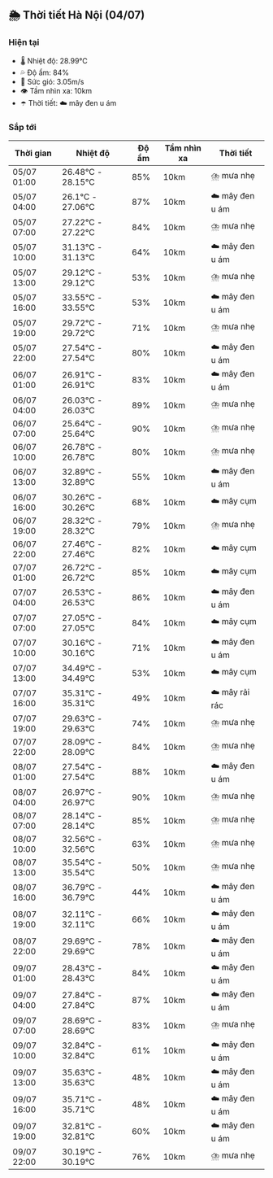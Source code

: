 ## 🌦️ Thời tiết Hà Nội (04/07)

### Hiện tại

- 🌡️ Nhiệt độ: 28.99℃
- 💦 Độ ẩm: 84%
- 💨 Sức gió: 3.05m/s
- 👁️ Tầm nhìn xa: 10km
- ☂️ Thời tiết: ☁️ mây đen u ám

### Sắp tới

| Thời gian | Nhiệt độ | Độ ẩm | Tầm nhìn xa | Thời tiết |
| --- | --- | --- | --- | --- |
| 05/07 01:00 | 26.48℃ - 28.15℃ | 85% | 10km | ⛈️ mưa nhẹ |
| 05/07 04:00 | 26.1℃ - 27.06℃ | 87% | 10km | ☁️ mây đen u ám |
| 05/07 07:00 | 27.22℃ - 27.22℃ | 84% | 10km | ⛈️ mưa nhẹ |
| 05/07 10:00 | 31.13℃ - 31.13℃ | 64% | 10km | ☁️ mây đen u ám |
| 05/07 13:00 | 29.12℃ - 29.12℃ | 53% | 10km | ⛈️ mưa nhẹ |
| 05/07 16:00 | 33.55℃ - 33.55℃ | 53% | 10km | ☁️ mây đen u ám |
| 05/07 19:00 | 29.72℃ - 29.72℃ | 71% | 10km | ⛈️ mưa nhẹ |
| 05/07 22:00 | 27.54℃ - 27.54℃ | 80% | 10km | ☁️ mây đen u ám |
| 06/07 01:00 | 26.91℃ - 26.91℃ | 83% | 10km | ☁️ mây đen u ám |
| 06/07 04:00 | 26.03℃ - 26.03℃ | 89% | 10km | ⛈️ mưa nhẹ |
| 06/07 07:00 | 25.64℃ - 25.64℃ | 90% | 10km | ⛈️ mưa nhẹ |
| 06/07 10:00 | 26.78℃ - 26.78℃ | 80% | 10km | ⛈️ mưa nhẹ |
| 06/07 13:00 | 32.89℃ - 32.89℃ | 55% | 10km | ☁️ mây đen u ám |
| 06/07 16:00 | 30.26℃ - 30.26℃ | 68% | 10km | ☁️ mây cụm |
| 06/07 19:00 | 28.32℃ - 28.32℃ | 79% | 10km | ⛈️ mưa nhẹ |
| 06/07 22:00 | 27.46℃ - 27.46℃ | 82% | 10km | ☁️ mây cụm |
| 07/07 01:00 | 26.72℃ - 26.72℃ | 85% | 10km | ☁️ mây cụm |
| 07/07 04:00 | 26.53℃ - 26.53℃ | 86% | 10km | ☁️ mây đen u ám |
| 07/07 07:00 | 27.05℃ - 27.05℃ | 84% | 10km | ☁️ mây cụm |
| 07/07 10:00 | 30.16℃ - 30.16℃ | 71% | 10km | ☁️ mây đen u ám |
| 07/07 13:00 | 34.49℃ - 34.49℃ | 53% | 10km | ☁️ mây cụm |
| 07/07 16:00 | 35.31℃ - 35.31℃ | 49% | 10km | ☁️ mây rải rác |
| 07/07 19:00 | 29.63℃ - 29.63℃ | 74% | 10km | ⛈️ mưa nhẹ |
| 07/07 22:00 | 28.09℃ - 28.09℃ | 84% | 10km | ⛈️ mưa nhẹ |
| 08/07 01:00 | 27.54℃ - 27.54℃ | 88% | 10km | ☁️ mây đen u ám |
| 08/07 04:00 | 26.97℃ - 26.97℃ | 90% | 10km | ⛈️ mưa nhẹ |
| 08/07 07:00 | 28.14℃ - 28.14℃ | 85% | 10km | ⛈️ mưa nhẹ |
| 08/07 10:00 | 32.56℃ - 32.56℃ | 63% | 10km | ⛈️ mưa nhẹ |
| 08/07 13:00 | 35.54℃ - 35.54℃ | 50% | 10km | ⛈️ mưa nhẹ |
| 08/07 16:00 | 36.79℃ - 36.79℃ | 44% | 10km | ☁️ mây đen u ám |
| 08/07 19:00 | 32.11℃ - 32.11℃ | 66% | 10km | ☁️ mây đen u ám |
| 08/07 22:00 | 29.69℃ - 29.69℃ | 78% | 10km | ☁️ mây đen u ám |
| 09/07 01:00 | 28.43℃ - 28.43℃ | 84% | 10km | ☁️ mây đen u ám |
| 09/07 04:00 | 27.84℃ - 27.84℃ | 87% | 10km | ☁️ mây đen u ám |
| 09/07 07:00 | 28.69℃ - 28.69℃ | 83% | 10km | ⛈️ mưa nhẹ |
| 09/07 10:00 | 32.84℃ - 32.84℃ | 61% | 10km | ☁️ mây đen u ám |
| 09/07 13:00 | 35.63℃ - 35.63℃ | 48% | 10km | ☁️ mây đen u ám |
| 09/07 16:00 | 35.71℃ - 35.71℃ | 48% | 10km | ☁️ mây đen u ám |
| 09/07 19:00 | 32.81℃ - 32.81℃ | 60% | 10km | ☁️ mây đen u ám |
| 09/07 22:00 | 30.19℃ - 30.19℃ | 76% | 10km | ⛈️ mưa nhẹ |
